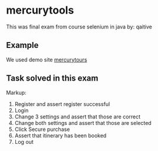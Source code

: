 # mercurytools
This was final exam from course selenium in java by: qaitive
## Example
We used demo site [mercurytours](http://newtours.demoaut.com/)
## Task solved in this exam
Markup:
1) Register and assert register successful
2) Login
3) Change 3 settings and assert that those are correct
4) Change both settings and assert that those are selected
5) Click Secure purchase
6) Assert that itinerary has been booked
7) Log out
